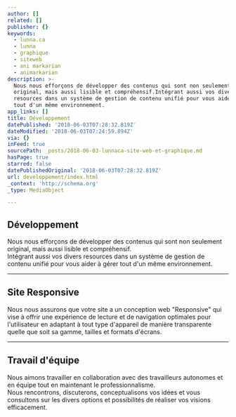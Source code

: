 ```yaml
---
author: []
related: []
publisher: {}
keywords:
  - lunna.ca
  - lunna
  - graphique
  - siteweb
  - ani markarian
  - animarkarian
description: >-
  Nous nous efforçons de développer des contenus qui sont non seulement
  original, mais aussi lisible et compréhensif.Intégrant aussi vos divers
  resources dans un système de gestion de contenu unifié pour vous aider à gérer
  tout d'un même environnement.
app_links: []
title: Développement
datePublished: '2018-06-03T07:28:32.819Z'
dateModified: '2018-06-03T07:24:59.894Z'
via: {}
inFeed: true
sourcePath: _posts/2018-06-03-lunnaca-site-web-et-graphique.md
hasPage: true
starred: false
datePublishedOriginal: '2018-06-03T07:28:32.819Z'
url: developpement/index.html
_context: 'http://schema.org'
_type: MediaObject

---
```

## **Développement**

Nous nous efforçons de développer des contenus qui sont non seulement original, mais aussi lisible et compréhensif.  
Intégrant aussi vos divers resources dans un système de gestion de contenu unifié pour vous aider à gérer tout d'un même environnement.

---

## **Site Responsive**

Nous nous assurons que votre site a un conception web "Responsive" qui vise à offrir une expérience de lecture et de navigation optimales pour l'utilisateur en adaptant à tout type d'appareil de manière transparente quelle que soit sa gamme, tailles et formats d'écrans.

---

## **Travail d'équipe**

Nous aimons travailler en collaboration avec des travailleurs autonomes et en équipe tout en maintenant le professionnalisme.  
Nous rencontrons, discuterons, conceptualisons vos idées et vous consultons sur les divers options et  possibilités de réaliser vos visions efficacement.